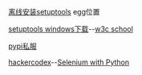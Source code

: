 [离线安装setuptools](http://blog.csdn.net/turkeyzhou/article/details/8880887) egg位置

[setuptools windows下载](https://pypi.python.org/pypi/setuptools/0.6c11#windows)--[w3c school](http://www.w3cschool.cc/python/python-install.html)

[pypi私服](https://pythonhosted.org/Basket/)

[hackercodex](http://hackercodex.com/)--[Selenium with Python](http://selenium-python.readthedocs.org/installation.html#detailed-instructions-for-windows-users)
